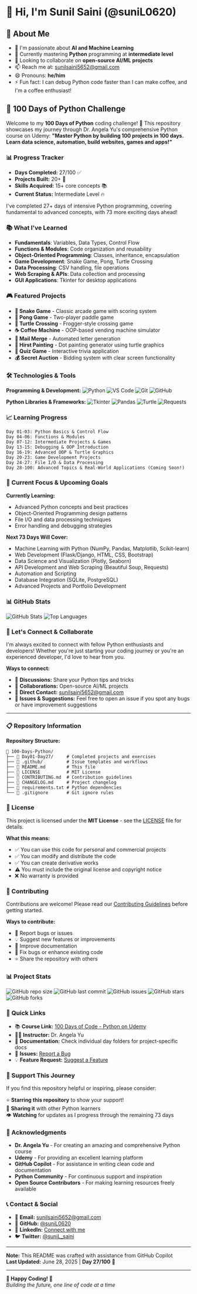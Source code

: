 # 👋 Hi, I'm Sunil Saini (@suniL0620)

## 🚀 About Me

- 👀 I'm passionate about **AI and Machine Learning**
- 🌱 Currently mastering **Python** programming at **intermediate level**
- 💞️ Looking to collaborate on **open-source AI/ML projects**
- 📫 Reach me at: [sunilsaini5652@gmail.com](mailto:sunilsaini5652@gmail.com)
- 😄 Pronouns: **he/him**
- ⚡ Fun fact: I can debug Python code faster than I can make coffee, and I'm a coffee enthusiast!

## 🐍 100 Days of Python Challenge

Welcome to my **100 Days of Python** coding challenge! 🚀 This repository showcases my journey through Dr. Angela Yu's comprehensive Python course on Udemy: **"Master Python by building 100 projects in 100 days. Learn data science, automation, build websites, games and apps!"**

### 📊 Progress Tracker

- **Days Completed:** 27/100 ✅
- **Projects Built:** 20+ 🎯
- **Skills Acquired:** 15+ core concepts 📚
- **Current Status:** Intermediate Level 🔥

I've completed 27+ days of intensive Python programming, covering fundamental to advanced concepts, with 73 more exciting days ahead!

### 📚 What I've Learned

- **Fundamentals**: Variables, Data Types, Control Flow
- **Functions & Modules**: Code organization and reusability
- **Object-Oriented Programming**: Classes, inheritance, encapsulation
- **Game Development**: Snake Game, Pong, Turtle Crossing
- **Data Processing**: CSV handling, file operations
- **Web Scraping & APIs**: Data collection and processing
- **GUI Applications**: Tkinter for desktop applications

### 🎮 Featured Projects

- **🐍 Snake Game** - Classic arcade game with scoring system
- **🏓 Pong Game** - Two-player paddle game
- **🐢 Turtle Crossing** - Frogger-style crossing game
- **☕ Coffee Machine** - OOP-based vending machine simulator
- **📧 Mail Merge** - Automated letter generation
- **🎨 Hirst Painting** - Dot painting generator using turtle graphics
- **🧠 Quiz Game** - Interactive trivia application
- **💰 Secret Auction** - Bidding system with clear screen functionality

### 🛠️ Technologies & Tools

**Programming & Development:**
![Python](https://img.shields.io/badge/Python-3776AB?style=for-the-badge&logo=python&logoColor=white)
![VS Code](https://img.shields.io/badge/VS_Code-007ACC?style=for-the-badge&logo=visual-studio-code&logoColor=white)
![Git](https://img.shields.io/badge/Git-F05032?style=for-the-badge&logo=git&logoColor=white)
![GitHub](https://img.shields.io/badge/GitHub-181717?style=for-the-badge&logo=github&logoColor=white)

**Python Libraries & Frameworks:**
![Tkinter](https://img.shields.io/badge/Tkinter-FF6B6B?style=for-the-badge&logo=python&logoColor=white)
![Pandas](https://img.shields.io/badge/Pandas-150458?style=for-the-badge&logo=pandas&logoColor=white)
![Turtle](https://img.shields.io/badge/Turtle_Graphics-4CAF50?style=for-the-badge&logo=python&logoColor=white)
![Requests](https://img.shields.io/badge/Requests-FF6B35?style=for-the-badge&logo=python&logoColor=white)

### 📈 Learning Progress

```text
Day 01-03: Python Basics & Control Flow
Day 04-06: Functions & Modules
Day 07-12: Intermediate Projects & Games
Day 13-15: Debugging & OOP Introduction
Day 16-19: Advanced OOP & Turtle Graphics
Day 20-23: Game Development Projects
Day 24-27: File I/O & Data Processing
Day 28-100: Advanced Topics & Real-World Applications (Coming Soon!)
```

### 🎯 Current Focus & Upcoming Goals

**Currently Learning:**

- Advanced Python concepts and best practices
- Object-Oriented Programming design patterns
- File I/O and data processing techniques
- Error handling and debugging strategies

**Next 73 Days Will Cover:**

- Machine Learning with Python (NumPy, Pandas, Matplotlib, Scikit-learn)
- Web Development (Flask/Django, HTML, CSS, Bootstrap)
- Data Science and Visualization (Plotly, Seaborn)
- API Development and Web Scraping (Beautiful Soup, Requests)
- Automation and Scripting
- Database Integration (SQLite, PostgreSQL)
- Advanced Projects and Portfolio Development

### 📊 GitHub Stats

![GitHub Stats](https://github-readme-stats.vercel.app/api?username=suniL0620&show_icons=true&theme=tokyonight)
![Top Languages](https://github-readme-stats.vercel.app/api/top-langs/?username=suniL0620&layout=compact&theme=tokyonight)

### 🤝 Let's Connect & Collaborate

I'm always excited to connect with fellow Python enthusiasts and developers! Whether you're just starting your coding journey or you're an experienced developer, I'd love to hear from you.

**Ways to connect:**

- 💬 **Discussions:** Share your Python tips and tricks
- 🤝 **Collaborations:** Open-source AI/ML projects
- 📧 **Direct Contact:** [sunilsaini5652@gmail.com](mailto:sunilsaini5652@gmail.com)
- 🐛 **Issues & Suggestions:** Feel free to open an issue if you spot any bugs or have improvement suggestions

---

### 📋 Repository Information

**Repository Structure:**

```text
📁 100-Days-Python/
├── 📁 Day01-Day27/     # Completed projects and exercises
├── 📁 .github/         # Issue templates and workflows
├── 📄 README.md        # This file
├── 📄 LICENSE          # MIT License
├── 📄 CONTRIBUTING.md  # Contribution guidelines
├── 📄 CHANGELOG.md     # Project changelog
├── 📄 requirements.txt # Python dependencies
└── 📄 .gitignore       # Git ignore rules
```

### 📜 License

This project is licensed under the **MIT License** - see the [LICENSE](LICENSE) file for details.

**What this means:**

- ✅ You can use this code for personal and commercial projects
- ✅ You can modify and distribute the code
- ✅ You can create derivative works
- ⚠️ You must include the original license and copyright notice
- ❌ No warranty is provided

### 🤝 Contributing

Contributions are welcome! Please read our [Contributing Guidelines](CONTRIBUTING.md) before getting started.

**Ways to contribute:**

- 🐛 Report bugs or issues
- 💡 Suggest new features or improvements
- 📝 Improve documentation
- 🔧 Fix bugs or enhance existing code
- ⭐ Share the repository with others

### 📊 Project Stats

![GitHub repo size](https://img.shields.io/github/repo-size/suniL0620/100-Days-Python?style=flat-square&color=blue)
![GitHub last commit](https://img.shields.io/github/last-commit/suniL0620/100-Days-Python?style=flat-square&color=green)
![GitHub issues](https://img.shields.io/github/issues/suniL0620/100-Days-Python?style=flat-square&color=red)
![GitHub stars](https://img.shields.io/github/stars/suniL0620/100-Days-Python?style=flat-square&color=yellow)
![GitHub forks](https://img.shields.io/github/forks/suniL0620/100-Days-Python?style=flat-square&color=orange)

### 🔗 Quick Links

- 📚 **Course Link:** [100 Days of Code - Python on Udemy](https://www.udemy.com/course/100-days-of-code/)
- 👩‍🏫 **Instructor:** Dr. Angela Yu
- 📖 **Documentation:** Check individual day folders for project-specific docs
- 🐛 **Issues:** [Report a Bug](https://github.com/suniL0620/100-Days-Python/issues/new?template=bug_report.md)
- 💡 **Feature Request:** [Suggest a Feature](https://github.com/suniL0620/100-Days-Python/issues/new?template=feature_request.md)

### 🌟 Support This Journey

If you find this repository helpful or inspiring, please consider:

⭐ **Starring this repository** to show your support!  
🔄 **Sharing it** with other Python learners  
👁️ **Watching** for updates as I progress through the remaining 73 days  

### 🙏 Acknowledgments

- **Dr. Angela Yu** - For creating an amazing and comprehensive Python course
- **Udemy** - For providing an excellent learning platform
- **GitHub Copilot** - For assistance in writing clean code and documentation
- **Python Community** - For continuous support and inspiration
- **Open Source Contributors** - For making learning resources freely available

### 📞 Contact & Social

- 📧 **Email:** [sunilsaini5652@gmail.com](mailto:sunilsaini5652@gmail.com)
- 🐙 **GitHub:** [@suniL0620](https://github.com/suniL0620)
- 💼 **LinkedIn:** [Connect with me](https://linkedin.com/in/sunil-saini)
- 🐦 **Twitter:** [@suniL_saini](https://twitter.com/suniL_saini)

---

**Note:** This README was crafted with assistance from GitHub Copilot  
**Last Updated:** June 28, 2025 | **Day 27/100** 🎯

---

**🐍 Happy Coding! 🐍**  
*Building the future, one line of code at a time*

